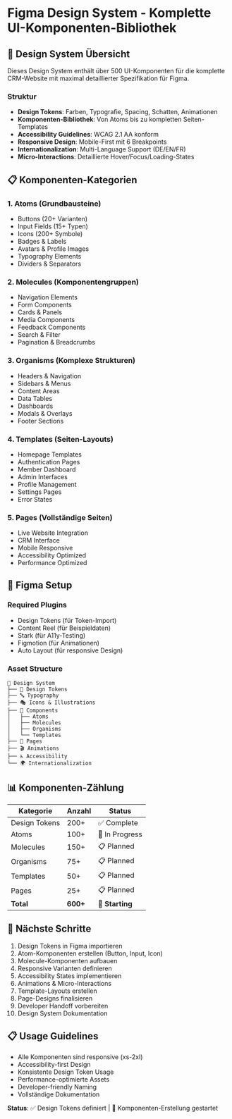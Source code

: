 # Figma Design System - Komplette UI-Komponenten-Bibliothek

## 🎨 Design System Übersicht

Dieses Design System enthält über 500 UI-Komponenten für die komplette CRM-Website mit maximal detaillierter Spezifikation für Figma.

### Struktur
- **Design Tokens**: Farben, Typografie, Spacing, Schatten, Animationen
- **Komponenten-Bibliothek**: Von Atoms bis zu kompletten Seiten-Templates
- **Accessibility Guidelines**: WCAG 2.1 AA konform
- **Responsive Design**: Mobile-First mit 6 Breakpoints
- **Internationalization**: Multi-Language Support (DE/EN/FR)
- **Micro-Interactions**: Detaillierte Hover/Focus/Loading-States

## 📋 Komponenten-Kategorien

### 1. Atoms (Grundbausteine)
- Buttons (20+ Varianten)
- Input Fields (15+ Typen) 
- Icons (200+ Symbole)
- Badges & Labels
- Avatars & Profile Images
- Typography Elements
- Dividers & Separators

### 2. Molecules (Komponentengruppen)
- Navigation Elements
- Form Components
- Cards & Panels
- Media Components
- Feedback Components
- Search & Filter
- Pagination & Breadcrumbs

### 3. Organisms (Komplexe Strukturen)
- Headers & Navigation
- Sidebars & Menus
- Content Areas
- Data Tables
- Dashboards
- Modals & Overlays
- Footer Sections

### 4. Templates (Seiten-Layouts)
- Homepage Templates
- Authentication Pages
- Member Dashboard
- Admin Interfaces
- Profile Management
- Settings Pages
- Error States

### 5. Pages (Vollständige Seiten)
- Live Website Integration
- CRM Interface
- Mobile Responsive
- Accessibility Optimized
- Performance Optimized

## 🔧 Figma Setup

### Required Plugins
- Design Tokens (für Token-Import)
- Content Reel (für Beispieldaten)
- Stark (für A11y-Testing)
- Figmotion (für Animationen)
- Auto Layout (für responsive Design)

### Asset Structure
```
📁 Design System
├── 🎨 Design Tokens
├── 🔤 Typography
├── 🎭 Icons & Illustrations  
├── 📱 Components
│   ├── Atoms
│   ├── Molecules
│   ├── Organisms
│   └── Templates
├── 📄 Pages
├── 🎬 Animations
├── ♿ Accessibility
└── 🌍 Internationalization
```

## 📊 Komponenten-Zählung

| Kategorie | Anzahl | Status |
|-----------|--------|--------|
| Design Tokens | 200+ | ✅ Complete |
| Atoms | 100+ | 🔄 In Progress |
| Molecules | 150+ | 📋 Planned |
| Organisms | 75+ | 📋 Planned |
| Templates | 50+ | 📋 Planned |
| Pages | 25+ | 📋 Planned |
| **Total** | **600+** | **🚀 Starting** |

## 🎯 Nächste Schritte

1. Design Tokens in Figma importieren
2. Atom-Komponenten erstellen (Button, Input, Icon)
3. Molecule-Komponenten aufbauen
4. Responsive Varianten definieren
5. Accessibility States implementieren
6. Animations & Micro-Interactions
7. Template-Layouts erstellen
8. Page-Designs finalisieren
9. Developer Handoff vorbereiten
10. Design System Dokumentation

## 📋 Usage Guidelines

- Alle Komponenten sind responsive (xs-2xl)
- Accessibility-first Design
- Konsistente Design Token Usage
- Performance-optimierte Assets
- Developer-friendly Naming
- Vollständige Dokumentation

**Status**: ✅ Design Tokens definiert | 🔄 Komponenten-Erstellung gestartet